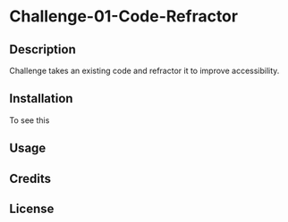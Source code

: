 # Challenge-01-Code-Refractor
## Description 
Challenge takes an existing code and refractor it to improve accessibility.
## Installation
To see this 
## Usage

## Credits

## License